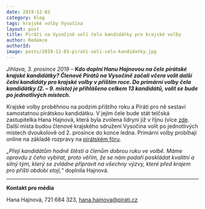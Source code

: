 ```yaml
---
date: 2019-12-03
category: blog
tags: krajské volby Vysočina  
layout: post
title: Piráti na Vysočině volí čelo kandidátky pro krajské volby
author: Redakce
authorId:  
image: posts/2019-12-03-pirati-voli-celo-kandidatky.jpg
---
```


*Jihlava, 3. prosince 2019* – ***Kdo doplní Hanu Hajnovou na čele pirátské krajské kandidátky? Členové Pirátů na Vysočině začali včera volit další čelní kandidáty pro krajské volby v příštím roce. Do primární volby čela kandidátky (2. – 9. místo) je přihlášeno celkem 13 kandidátů, volit se bude po jednotlivých místech.***

Krajské volby proběhnou na podzim příštího roku a Piráti pro ně sestaví samostatnou pirátskou kandidátku. V jejím čele bude stát telčská zastupitelka Hana Hajnová, která byla zvolena lídryní již v říjnu (více [zde](https://vysocina.pirati.cz/aktuality/hana-hajnova.html). Další místa budou členové krajského sdružení Vysočina volit po jednotlivých místech dvoukolově od 2. prosince do konce ledna. Primární volby probíhají online na základě rozpravy na [pirátském fóru](https://forum.pirati.cz/viewtopic.php?f=416&t=49713). 

*„Přeji kandidátům hodně štěstí a členům dobrou ruku ve volbě. Máme opravdu z čeho vybírat, proto věřím, že se nám podaří poskládat kvalitní a silný tým, který se zvládne připravit na všechny výzvy, které před krajem pro příští období stojí,“* doplnila Hajnová.

---

**Kontakt pro média**

Hana Hajnová, 721 684 323, <hana.hajnova@pirati.cz>
